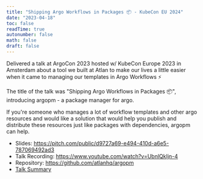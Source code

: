 ```yaml
---
title: "Shipping Argo Workflows in Packages 📦 - KubeCon EU 2024"
date: "2023-04-18"
toc: false
readTime: true
autonumber: false
math: false
draft: false
---
```


Delivered a talk at ArgoCon 2023 hosted w/ KubeCon Europe 2023 in Amsterdam about a tool we built at Atlan to make our lives a little easier when it came to managing our templates in Argo Workflows ⚡️

The title of the talk was "Shipping Argo Workflows in Packages 📦", introducing argopm - a package manager for argo.

If you're someone who manages a lot of workflow templates and other argo resources and would like a solution that would help you publish and distribute these resources just like packages with dependencies, argopm can help.

- Slides: https://pitch.com/public/d9727a69-e494-410d-a6e5-787069492ad3
- Talk Recording: https://www.youtube.com/watch?v=UbnlQkIjn-4
- Repository: https://github.com/atlanhq/argopm
- [Talk Summary](https://colocatedeventseu2023.sched.com/event/1JoAG/shipping-argo-workflows-in-packages-junaid-rahim-nitin-sutrave-atlan)